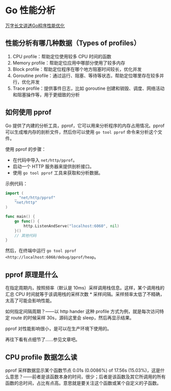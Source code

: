 # Go 性能分析

[万字长文讲透Go程序性能优化](https://mp.weixin.qq.com/s/wLPfiJ0wKH3DrBJS4yxeHw)

## 性能分析有哪几种数据（Types of profiles）

1. CPU profile：帮助定位使用较多 CPU 时间的函数
2. Memory profile：帮助定位应用中哪部分使用了较多内存
3. Block profile：帮助定位程序在哪个地方阻塞时间较长，优化并发
4. Goroutine profile：通过运行、阻塞、等待等状态，帮助定位哪里存在较多并行，优化并发
5. Trace profile：提供事件日志，比如 goroutine 创建和销毁、调度、网络活动和阻塞操作等，用于更细致的分析

## 如何使用 pprof

Go 提供了内建的分析工具，pprof，它可以用来分析程序的内存占用情况。pprof 可以生成堆内存的剖析文件，然后你可以使用 `go tool pprof` 命令来分析这个文件。

使用 pprof 的步骤：

- 在代码中导入 `net/http/pprof`。
- 启动一个 HTTP 服务器来提供剖析接口。
- 使用 `go tool pprof` 工具来获取和分析数据。

示例代码：

```go
import (
    _ "net/http/pprof"
    "net/http"
)

func main() {
    go func() {
        http.ListenAndServe("localhost:6060", nil)
    }()
    // 其他代码
}
```

然后，在终端中运行 `go tool pprof <http://localhost:6060/debug/pprof/heap`。

## pprof 原理是什么

在指定周期内，按照频率（默认是 10ms）采样调用栈信息。这样，某个调用栈的汇总 CPU 时间就等于该调用栈的采样次数 * 采样间隔。采样频率太低了不精确，太高了可能会影响性能。

如何指定间隔周期？——以 http hander 这种 profile 方式为例，就是每次访问特定 route 的时候采样 30s，源码这里会 sleep，然后再显示结果。

pprof 对性能影响很小，是可以在生产环境下使用的。

再往下看有点细节了……参见文章吧。

## CPU profile 数据怎么读

pprof 采样数据显示某个函数节点 0.01s (0.0086%) of 17.56s (15.03%)，这是什么意思？——前者是该函数本身的时间，很少；后者是该函数及其它所调用的所有函数的总时间，占比有点高。意思就是要关注这个函数或某个自定义的子函数。

